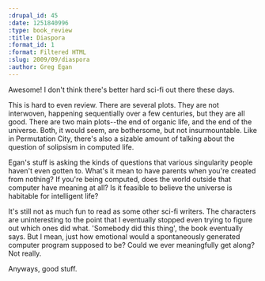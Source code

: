 ```yaml
--- 
:drupal_id: 45
:date: 1251840996
:type: book_review
:title: Diaspora
:format_id: 1
:format: Filtered HTML
:slug: 2009/09/diaspora
:author: Greg Egan
---
```

Awesome!  I don't think there's better hard sci-fi out there these days.

This is hard to even review.  There are several plots.  They are not interwoven, happening sequentially over a few centuries, but they are all good.  There are two main plots--the end of organic life, and the end of the universe.  Both, it would seem, are bothersome, but not insurmountable.  Like in Permutation City, there's also a sizable amount of talking about the question of solipsism in computed life.

Egan's stuff is asking the kinds of questions that various singularity people haven't even gotten to.  What's it mean to have parents when you're created from nothing?  If you're being computed, does the world outside that computer have meaning at all?  Is it feasible to believe the universe is habitable for intelligent life?

It's still not as much fun to read as some other sci-fi writers.  The characters are uninteresting to the point that I eventually stopped even trying to figure out which ones did what.  'Somebody did this thing', the book eventually says.  But I mean, just how emotional would a spontaneously generated computer program supposed to be?  Could we ever meaningfully get along?  Not really.

Anyways, good stuff.
